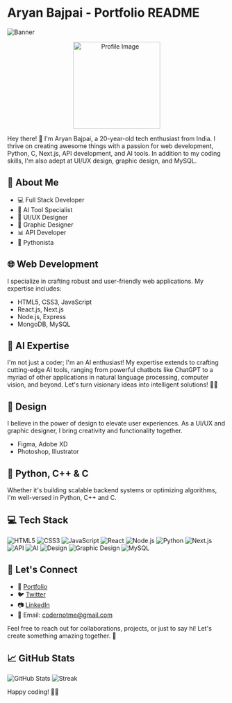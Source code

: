 # Aryan Bajpai - Portfolio README

![Banner](https://i.imgur.com/Sa4Llsn.png)
<p align="center">
  <img src="https://imgur.com/jrTP9Zl" alt="Profile Image" width="200" height="200">
</p>


Hey there! 👋 I'm Aryan Bajpai, a 20-year-old tech enthusiast from India. I thrive on creating awesome things with a passion for web development, Python, C, Next.js, API development, and AI tools. In addition to my coding skills, I'm also adept at UI/UX design, graphic design, and MySQL.

## 🚀 About Me

- 💻 Full Stack Developer
- 🤖 AI Tool Specialist
- 🎨 UI/UX Designer
- 🎨 Graphic Designer
- 📊 API Developer
- 🐍 Pythonista

## 🌐 Web Development

I specialize in crafting robust and user-friendly web applications. My expertise includes:

- HTML5, CSS3, JavaScript
- React.js, Next.js
- Node.js, Express
- MongoDB, MySQL

## 🧠 AI Expertise

I'm not just a coder; I'm an AI enthusiast! My expertise extends to crafting cutting-edge AI tools, ranging from powerful chatbots like ChatGPT to a myriad of other applications in natural language processing, computer vision, and beyond. Let's turn visionary ideas into intelligent solutions! 🤖✨

## 🎨 Design

I believe in the power of design to elevate user experiences. As a UI/UX and graphic designer, I bring creativity and functionality together.

- Figma, Adobe XD
- Photoshop, Illustrator

## 🐍 Python, C++ & C

Whether it's building scalable backend systems or optimizing algorithms, I'm well-versed in Python, C++ and C.

## 💻 Tech Stack

![HTML5](https://img.shields.io/badge/HTML5-E34F26?logo=html5&logoColor=white) ![CSS3](https://img.shields.io/badge/CSS3-1572B6?logo=css3&logoColor=white) ![JavaScript](https://img.shields.io/badge/JavaScript-F7DF1E?logo=javascript&logoColor=black) ![React](https://img.shields.io/badge/React-61DAFB?logo=react&logoColor=white) ![Node.js](https://img.shields.io/badge/Node.js-43853D?logo=node.js&logoColor=white) ![Python](https://img.shields.io/badge/Python-3776AB?logo=python&logoColor=white) ![Next.js](https://img.shields.io/badge/Next.js-000000?logo=next.js&logoColor=white) ![API](https://img.shields.io/badge/API-009688?logo=api&logoColor=white) ![AI](https://img.shields.io/badge/AI-4285F4?logo=ai&logoColor=white) ![Design](https://img.shields.io/badge/Design-FF4088?logo=design&logoColor=white) ![Graphic Design](https://img.shields.io/badge/Graphic_Design-7952B3?logo=adobe-illustrator&logoColor=white) ![MySQL](https://img.shields.io/badge/MySQL-4479A1?logo=mysql&logoColor=white)

## 🚀 Let's Connect

- 🔗 [Portfolio](https://portxme.vercel.app/)
- 🐦 [Twitter](https://twitter.com/codernotme)
- 📷 [LinkedIn](https://www.linkedin.com/in/codernotme/)
- 📧 Email: codernotme@gmail.com

Feel free to reach out for collaborations, projects, or just to say hi! Let's create something amazing together. 🚀

## 📈 GitHub Stats

![GitHub Stats](https://github-readme-stats.vercel.app/api?username=codernotme&theme=vue-dark&show_icons=true&hide_border=false&count_private=true)
![Streak](https://github-readme-streak-stats.herokuapp.com/?user=codernotme&theme=vue-dark&hide_border=false)

Happy coding! 🚀✨
